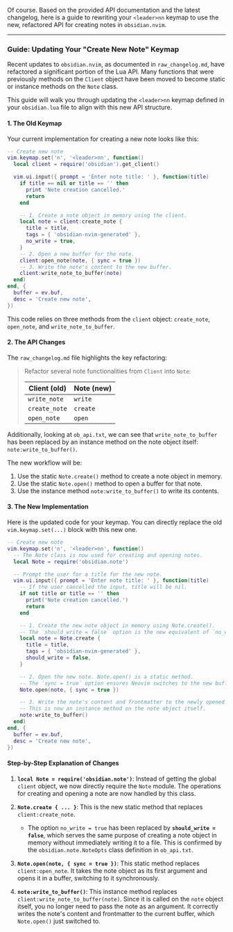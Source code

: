 Of course. Based on the provided API documentation and the latest changelog, here is a guide to rewriting your `<leader>nn` keymap to use the new, refactored API for creating notes in `obsidian.nvim`.

---

### Guide: Updating Your "Create New Note" Keymap

Recent updates to `obsidian.nvim`, as documented in `raw_changelog.md`, have refactored a significant portion of the Lua API. Many functions that were previously methods on the `Client` object have been moved to become static or instance methods on the `Note` class.

This guide will walk you through updating the `<leader>nn` keymap defined in your `obsidian.lua` file to align with this new API structure.

#### 1. The Old Keymap

Your current implementation for creating a new note looks like this:

```lua
-- Create new note
vim.keymap.set('n', '<leader>nn', function()
  local client = require('obsidian').get_client()

  vim.ui.input({ prompt = 'Enter note title: ' }, function(title)
    if title == nil or title == '' then
      print 'Note creation cancelled.'
      return
    end

    -- 1. Create a note object in memory using the client.
    local note = client:create_note {
      title = title,
      tags = { 'obsidian-nvim-generated' },
      no_write = true,
    }
    -- 2. Open a new buffer for the note.
    client:open_note(note, { sync = true })
    -- 3. Write the note's content to the new buffer.
    client:write_note_to_buffer(note)
  end)
end, {
  buffer = ev.buf,
  desc = 'Create new note',
})
```

This code relies on three methods from the `client` object: `create_note`, `open_note`, and `write_note_to_buffer`.

#### 2. The API Changes

The `raw_changelog.md` file highlights the key refactoring:

> Refactor several note functionalities from `Client` into `Note`:
>
> | Client (old)  | Note (new) |
> |---------------|------------|
> | `write_note`  | `write`    |
> | `create_note` | `create`   |
> | `open_note`   | `open`     |

Additionally, looking at `ob_api.txt`, we can see that `write_note_to_buffer` has been replaced by an instance method on the note object itself: `note:write_to_buffer()`.

The new workflow will be:
1.  Use the static `Note.create()` method to create a note object in memory.
2.  Use the static `Note.open()` method to open a buffer for that note.
3.  Use the instance method `note:write_to_buffer()` to write its contents.

#### 3. The New Implementation

Here is the updated code for your keymap. You can directly replace the old `vim.keymap.set(...)` block with this new one.

```lua
-- Create new note
vim.keymap.set('n', '<leader>nn', function()
  -- The Note class is now used for creating and opening notes.
  local Note = require('obsidian.note')

  -- Prompt the user for a title for the new note.
  vim.ui.input({ prompt = 'Enter note title: ' }, function(title)
    -- If the user cancelled the input, title will be nil.
    if not title or title == '' then
      print('Note creation cancelled.')
      return
    end

    -- 1. Create the new note object in memory using Note.create().
    -- The `should_write = false` option is the new equivalent of `no_write = true`.
    local note = Note.create {
      title = title,
      tags = { 'obsidian-nvim-generated' },
      should_write = false,
    }

    -- 2. Open the new note. Note.open() is a static method.
    -- The `sync = true` option ensures Neovim switches to the new buffer.
    Note.open(note, { sync = true })

    -- 3. Write the note's content and frontmatter to the newly opened buffer.
    -- This is now an instance method on the note object itself.
    note:write_to_buffer()
  end)
end, {
  buffer = ev.buf,
  desc = 'Create new note',
})
```

#### Step-by-Step Explanation of Changes

1.  **`local Note = require('obsidian.note')`**: Instead of getting the global `client` object, we now directly require the `Note` module. The operations for creating and opening a note are now handled by this class.

2.  **`Note.create { ... }`**: This is the new static method that replaces `client:create_note`.
    *   The option `no_write = true` has been replaced by **`should_write = false`**, which serves the same purpose of creating a note object in memory without immediately writing it to a file. This is confirmed by the `obsidian.note.NoteOpts` class definition in `ob_api.txt`.

3.  **`Note.open(note, { sync = true })`**: This static method replaces `client:open_note`. It takes the note object as its first argument and opens it in a buffer, switching to it synchronously.

4.  **`note:write_to_buffer()`**: This instance method replaces `client:write_note_to_buffer(note)`. Since it is called on the `note` object itself, you no longer need to pass the note as an argument. It correctly writes the note's content and frontmatter to the current buffer, which `Note.open()` just switched to.

